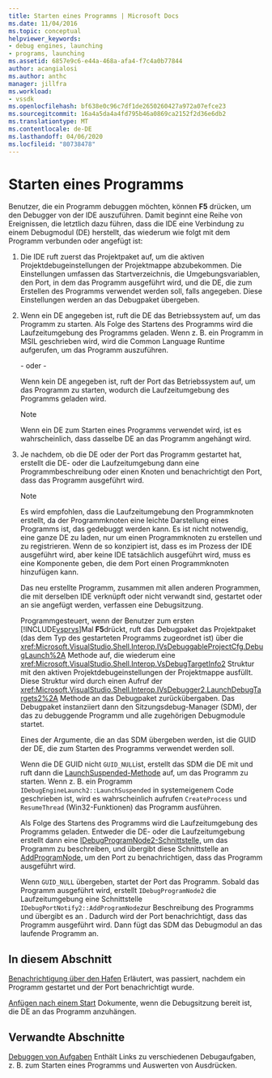 ```yaml
---
title: Starten eines Programms | Microsoft Docs
ms.date: 11/04/2016
ms.topic: conceptual
helpviewer_keywords:
- debug engines, launching
- programs, launching
ms.assetid: 6857e9c6-e44a-468a-afa4-f7c4a0b77844
author: acangialosi
ms.author: anthc
manager: jillfra
ms.workload:
- vssdk
ms.openlocfilehash: bf638e0c96c7df1de2650260427a972a07efce23
ms.sourcegitcommit: 16a4a5da4a4fd795b46a0869ca2152f2d36e6db2
ms.translationtype: MT
ms.contentlocale: de-DE
ms.lasthandoff: 04/06/2020
ms.locfileid: "80738478"
---
```

# <a name="launch-a-program"></a>Starten eines Programms
Benutzer, die ein Programm debuggen möchten, können **F5** drücken, um den Debugger von der IDE auszuführen. Damit beginnt eine Reihe von Ereignissen, die letztlich dazu führen, dass die IDE eine Verbindung zu einem Debugmodul (DE) herstellt, das wiederum wie folgt mit dem Programm verbunden oder angefügt ist:

1. Die IDE ruft zuerst das Projektpaket auf, um die aktiven Projektdebugeinstellungen der Projektmappe abzubekommen. Die Einstellungen umfassen das Startverzeichnis, die Umgebungsvariablen, den Port, in dem das Programm ausgeführt wird, und die DE, die zum Erstellen des Programms verwendet werden soll, falls angegeben. Diese Einstellungen werden an das Debugpaket übergeben.

2. Wenn ein DE angegeben ist, ruft die DE das Betriebssystem auf, um das Programm zu starten. Als Folge des Startens des Programms wird die Laufzeitumgebung des Programms geladen. Wenn z. B. ein Programm in MSIL geschrieben wird, wird die Common Language Runtime aufgerufen, um das Programm auszuführen.

    - oder -

    Wenn kein DE angegeben ist, ruft der Port das Betriebssystem auf, um das Programm zu starten, wodurch die Laufzeitumgebung des Programms geladen wird.

   > [!NOTE]
   > Wenn ein DE zum Starten eines Programms verwendet wird, ist es wahrscheinlich, dass dasselbe DE an das Programm angehängt wird.

3. Je nachdem, ob die DE oder der Port das Programm gestartet hat, erstellt die DE- oder die Laufzeitumgebung dann eine Programmbeschreibung oder einen Knoten und benachrichtigt den Port, dass das Programm ausgeführt wird.

   > [!NOTE]
   > Es wird empfohlen, dass die Laufzeitumgebung den Programmknoten erstellt, da der Programmknoten eine leichte Darstellung eines Programms ist, das gedebuggt werden kann. Es ist nicht notwendig, eine ganze DE zu laden, nur um einen Programmknoten zu erstellen und zu registrieren. Wenn de so konzipiert ist, dass es im Prozess der IDE ausgeführt wird, aber keine IDE tatsächlich ausgeführt wird, muss es eine Komponente geben, die dem Port einen Programmknoten hinzufügen kann.

   Das neu erstellte Programm, zusammen mit allen anderen Programmen, die mit derselben IDE verknüpft oder nicht verwandt sind, gestartet oder an sie angefügt werden, verfassen eine Debugsitzung.

   Programmgesteuert, wenn der Benutzer zum ersten [!INCLUDE[vsprvs](../../code-quality/includes/vsprvs_md.md)]Mal **F5**drückt, ruft das Debugpaket das Projektpaket (das dem Typ des gestarteten Programms zugeordnet ist) über die <xref:Microsoft.VisualStudio.Shell.Interop.IVsDebuggableProjectCfg.DebugLaunch%2A> Methode auf, die wiederum eine <xref:Microsoft.VisualStudio.Shell.Interop.VsDebugTargetInfo2> Struktur mit den aktiven Projektdebugeinstellungen der Projektmappe ausfüllt. Diese Struktur wird durch einen Aufruf der <xref:Microsoft.VisualStudio.Shell.Interop.IVsDebugger2.LaunchDebugTargets2%2A> Methode an das Debugpaket zurückübergaben. Das Debugpaket instanziiert dann den Sitzungsdebug-Manager (SDM), der das zu debuggende Programm und alle zugehörigen Debugmodule startet.

   Eines der Argumente, die an das SDM übergeben werden, ist die GUID der DE, die zum Starten des Programms verwendet werden soll.

   Wenn die DE GUID nicht `GUID_NULL`ist, erstellt das SDM die DE mit und ruft dann die [LaunchSuspended-Methode](../../extensibility/debugger/reference/idebugenginelaunch2-launchsuspended.md) auf, um das Programm zu starten. Wenn z. B. ein Programm `IDebugEngineLaunch2::LaunchSuspended` in systemeigenem Code geschrieben ist, wird es wahrscheinlich aufrufen `CreateProcess` und `ResumeThread` (Win32-Funktionen) das Programm ausführen.

   Als Folge des Startens des Programms wird die Laufzeitumgebung des Programms geladen. Entweder die DE- oder die Laufzeitumgebung erstellt dann eine [IDebugProgramNode2-Schnittstelle,](../../extensibility/debugger/reference/idebugprogramnode2.md) um das Programm zu beschreiben, und übergibt diese Schnittstelle an [AddProgramNode,](../../extensibility/debugger/reference/idebugportnotify2-addprogramnode.md) um den Port zu benachrichtigen, dass das Programm ausgeführt wird.

   Wenn `GUID_NULL` übergeben, startet der Port das Programm. Sobald das Programm ausgeführt wird, erstellt `IDebugProgramNode2` die Laufzeitumgebung eine Schnittstelle `IDebugPortNotify2::AddProgramNode`zur Beschreibung des Programms und übergibt es an . Dadurch wird der Port benachrichtigt, dass das Programm ausgeführt wird. Dann fügt das SDM das Debugmodul an das laufende Programm an.

## <a name="in-this-section"></a>In diesem Abschnitt
 [Benachrichtigung über den Hafen](../../extensibility/debugger/notifying-the-port.md) Erläutert, was passiert, nachdem ein Programm gestartet und der Port benachrichtigt wurde.

 [Anfügen nach einem Start](../../extensibility/debugger/attaching-after-a-launch.md) Dokumente, wenn die Debugsitzung bereit ist, die DE an das Programm anzuhängen.

## <a name="related-sections"></a>Verwandte Abschnitte
 [Debuggen von Aufgaben](../../extensibility/debugger/debugging-tasks.md) Enthält Links zu verschiedenen Debugaufgaben, z. B. zum Starten eines Programms und Auswerten von Ausdrücken.

